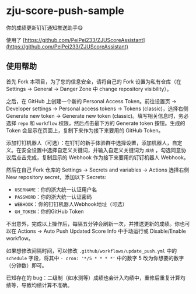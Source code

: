 # zju-score-push-sample
你的成绩更新钉钉通知推送助手😋

使用了 [https://github.com/PeiPei233/ZJUScoreAssistant](https://github.com/PeiPei233/ZJUScoreAssistant)

## 使用帮助

首先 Fork 本项目，为了您的信息安全，请将自己的 Fork 设置为私有仓库（在 Settings -> General -> Danger Zone 中 change repository visibility）。

之后，在 GitHub 上创建一个新的 Personal Access Token。前往设置页 -> Developer settings -> Personal access tokens -> Tokens (classic)，选择右侧 Generate new token -> Generate new token (classic)。填写相关信息时，务必选择 `repo` 和 `workflow` 权限，然后点击最下方的 Generate token 按钮。生成的 Token 会显示在页面上，复制下来作为接下来要用的 GitHub Token。

添加钉钉机器人（可选）：在钉钉的新手体验群中选择设置，添加机器人，自定义。在安全设置中选择自定义关键词，并输入自定义关键词为 `成绩` ，勾选同意协议后点击完成，复制显示的 Webhook 作为接下来要用的钉钉机器人 Webhook。

然后在自己 Fork 仓库的 Settings -> Secrets and variables -> Actions 选择右侧 New repository secret，添加以下 Secrets:

- `USERNAME`：你的浙大统一认证用户名
- `PASSWORD`：你的浙大统一认证密码
- `WEBHOOK`：你的钉钉机器人Webhook地址（可选）
- `GH_TOKEN`：你的GitHub Token

不出意外，完成以上操作后，每隔五分钟会刷新一次，并推送更新的成绩。你也可以在 Actions -> Auto Push Updated Score Info 中手动运行或 Disable/Enable workflow。

如果想修改间隔时间，可以修改 `.github/workflows/update_push.yml` 中的 `schedule` 字段，将其中 `- cron: '*/5 * * * *'` 中的数字 5 改为你想要的数字（分钟数）即可。

已知存在的 bug：二级制（如水测等）成绩也会计入均绩中，重修后重复计算均绩等，导致均绩计算不准确。